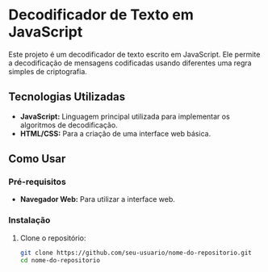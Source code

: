 # Decodificador de Texto em JavaScript

Este projeto é um decodificador de texto escrito em JavaScript. Ele permite a decodificação de mensagens codificadas usando diferentes uma regra simples de criptografia.


## Tecnologias Utilizadas

- **JavaScript:** Linguagem principal utilizada para implementar os algoritmos de decodificação.
- **HTML/CSS:** Para a criação de uma interface web básica.

## Como Usar

### Pré-requisitos

- **Navegador Web:** Para utilizar a interface web.

### Instalação

1. Clone o repositório:

   ```bash
   git clone https://github.com/seu-usuario/nome-do-repositorio.git
   cd nome-do-repositorio
